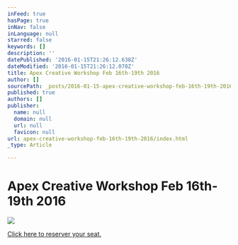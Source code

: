 ```yaml
---
inFeed: true
hasPage: true
inNav: false
inLanguage: null
starred: false
keywords: []
description: ''
datePublished: '2016-01-15T21:26:12.638Z'
dateModified: '2016-01-15T21:26:12.078Z'
title: Apex Creative Workshop Feb 16th-19th 2016
author: []
sourcePath: _posts/2016-01-15-apex-creative-workshop-feb-16th-19th-2016.md
published: true
authors: []
publisher:
  name: null
  domain: null
  url: null
  favicon: null
url: apex-creative-workshop-feb-16th-19th-2016/index.html
_type: Article

---
```

# Apex Creative Workshop Feb 16th-19th 2016
![](https://the-grid-user-content.s3-us-west-2.amazonaws.com/2ea134e4-2fd6-45a9-86dd-7b886f4760bc.jpg)

[Click here to reserver your seat.][0]

[0]: https://www.universe.com/apex2016